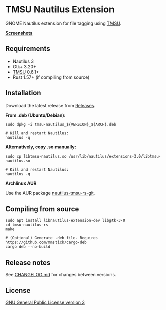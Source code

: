 # TMSU Nautilus Extension

GNOME Nautilus extension for file tagging using [TMSU](https://github.com/oniony/TMSU/).

**[Screenshots](SCREENSHOTS.md)**

## Requirements

* Nautilus 3
* Gtk+ 3.20+
* [TMSU](https://github.com/oniony/TMSU/) 0.6.1+
* Rust 1.57+ (if compiling from source)

## Installation

Download the latest release from [Releases](https://github.com/talklittle/tmsu-nautilus-rs/releases).

**From .deb (Ubuntu/Debian):**

    sudo dpkg -i tmsu-nautilus_${VERSION}_${ARCH}.deb

    # Kill and restart Nautilus:
    nautilus -q

**Alternatively, copy .so manually:**

    sudo cp libtmsu-nautilus.so /usr/lib/nautilus/extensions-3.0/libtmsu-nautilus.so

    # Kill and restart Nautilus:
    nautilus -q

**Archlinux AUR**

Use the AUR package [nautilus-tmsu-rs-git](https://aur.archlinux.org/packages/nautilus-tmsu-rs-git/).

## Compiling from source

    sudo apt install libnautilus-extension-dev libgtk-3-0
    cd tmsu-nautilus-rs
    make

    # (Optional) Generate .deb file. Requires https://github.com/mmstick/cargo-deb
    cargo deb --no-build

## Release notes

See [CHANGELOG.md](CHANGELOG.md) for changes between versions.

## License

[GNU General Public License version 3](COPYING.txt)

